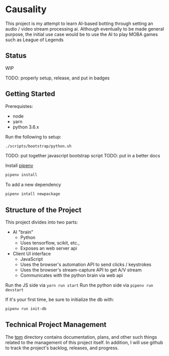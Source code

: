 # Causality

This project is my attempt to learn AI-based botting through setting an audio / video stream processing ai. Although eventually to be made general purpose, the initial use case would be to use the AI to play MOBA games such as League of Legends

## Status

WIP

TODO: properly setup, release, and put in badges

## Getting Started

Prerequistes:

- node
- yarn
- python 3.6.x

Run the following to setup:

```zsh
./scripts/bootstrap/python.sh
```

TODO: put together javascript bootstrap script
TODO: put in a better docs

Install [pipenv](https://github.com/pypa/pipenv)

```sh
pipenv install
```

To add a new dependency

```sh
pipenv intall newpackage
```

## Structure of the Project

This project divides into two parts:

- AI "brain"
  - Python
  - Uses tensorflow, scikit, etc.,
  - Exposes an web server api
- Client UI interface
  - JavaScript
  - Uses the browser's automation API to send clicks / keystrokes
  - Uses the browser's stream-capture API to get A/V stream
  - Communicates with the python brain via web api

Run the JS side via `yarn run start`
Run the python side via `pipenv run devstart`

If it's your first time, be sure to initialize the db with:

```sh
pipenv run init-db
```

## Technical Project Management

The [tpm](./tpm) directory contains documentation, plans, and other such things related to the management of this project itself. In addition, I will use github to track the project's backlog, releases, and progress.
